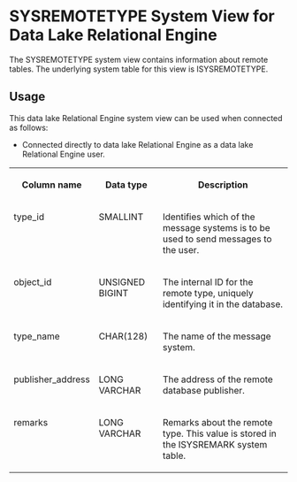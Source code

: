 <!-- loio3be9ee026c5f10148aac94297d73d3d1 -->

# SYSREMOTETYPE System View for Data Lake Relational Engine

The SYSREMOTETYPE system view contains information about remote tables. The underlying system table for this view is ISYSREMOTETYPE.



<a name="loio3be9ee026c5f10148aac94297d73d3d1__section_v1w_qbq_b4b"/>

## Usage

This data lake Relational Engine system view can be used when connected as follows:

-   Connected directly to data lake Relational Engine as a data lake Relational Engine user.




<table>
<tr>
<th valign="top">

Column name

</th>
<th valign="top">

Data type

</th>
<th valign="top">

Description

</th>
</tr>
<tr>
<td valign="top">

type\_id

</td>
<td valign="top">

SMALLINT

</td>
<td valign="top">

Identifies which of the message systems is to be used to send messages to the user.

</td>
</tr>
<tr>
<td valign="top">

object\_id

</td>
<td valign="top">

UNSIGNED BIGINT

</td>
<td valign="top">

The internal ID for the remote type, uniquely identifying it in the database.

</td>
</tr>
<tr>
<td valign="top">

type\_name

</td>
<td valign="top">

CHAR\(128\)

</td>
<td valign="top">

The name of the message system.

</td>
</tr>
<tr>
<td valign="top">

publisher\_address

</td>
<td valign="top">

LONG VARCHAR

</td>
<td valign="top">

The address of the remote database publisher.

</td>
</tr>
<tr>
<td valign="top">

remarks

</td>
<td valign="top">

LONG VARCHAR

</td>
<td valign="top">

Remarks about the remote type. This value is stored in the ISYSREMARK system table.

</td>
</tr>
</table>

